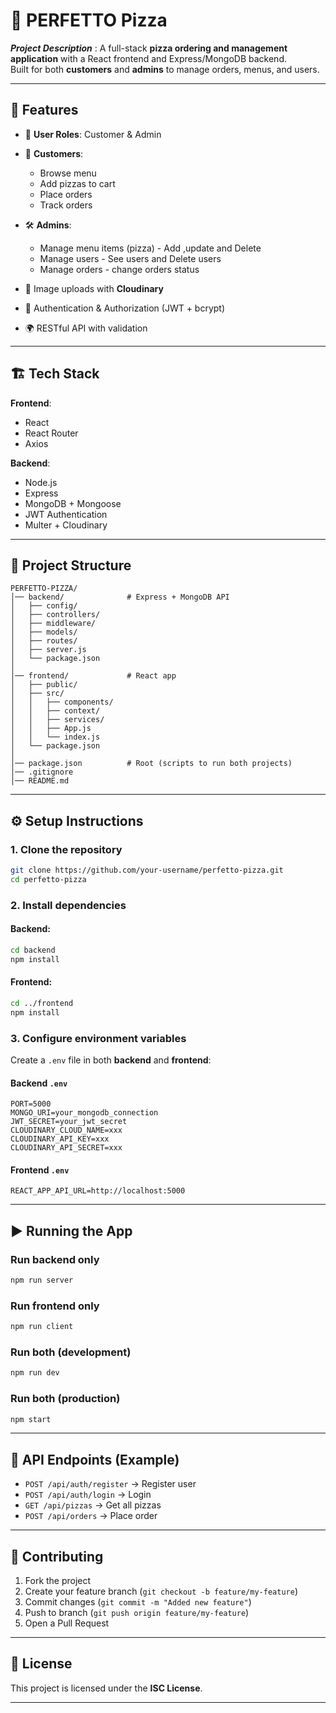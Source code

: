 # 🍕 PERFETTO Pizza

**_Project Description_** : A full-stack **pizza ordering and management application** with a React frontend and Express/MongoDB backend.  
Built for both **customers** and **admins** to manage orders, menus, and users.

---

## 🚀 Features

- 👤 **User Roles**: Customer & Admin
- 🛒 **Customers**:

  - Browse menu
  - Add pizzas to cart
  - Place orders
  - Track orders

- 🛠️ **Admins**:

  - Manage menu items (pizza) - Add ,update and Delete
  - Manage users - See users and Delete users
  - Manage orders - change orders status

- 📸 Image uploads with **Cloudinary**
- 🔑 Authentication & Authorization (JWT + bcrypt)
- 🌍 RESTful API with validation

---

## 🏗️ Tech Stack

**Frontend**:

- React
- React Router
- Axios

**Backend**:

- Node.js
- Express
- MongoDB + Mongoose
- JWT Authentication
- Multer + Cloudinary

---

## 📂 Project Structure

```
PERFETTO-PIZZA/
│── backend/              # Express + MongoDB API
│   ├── config/
│   ├── controllers/
│   ├── middleware/
│   ├── models/
│   ├── routes/
│   ├── server.js
│   └── package.json
│
│── frontend/             # React app
│   ├── public/
│   ├── src/
│   │   ├── components/
│   │   ├── context/
│   │   ├── services/
│   │   ├── App.js
│   │   └── index.js
│   └── package.json
│
│── package.json          # Root (scripts to run both projects)
│── .gitignore
│── README.md
```

---

## ⚙️ Setup Instructions

### 1. Clone the repository

```bash
git clone https://github.com/your-username/perfetto-pizza.git
cd perfetto-pizza
```

### 2. Install dependencies

#### Backend:

```bash
cd backend
npm install
```

#### Frontend:

```bash
cd ../frontend
npm install
```

### 3. Configure environment variables

Create a `.env` file in both **backend** and **frontend**:

#### Backend `.env`

```env
PORT=5000
MONGO_URI=your_mongodb_connection
JWT_SECRET=your_jwt_secret
CLOUDINARY_CLOUD_NAME=xxx
CLOUDINARY_API_KEY=xxx
CLOUDINARY_API_SECRET=xxx
```

#### Frontend `.env`

```env
REACT_APP_API_URL=http://localhost:5000
```

---

## ▶️ Running the App

### Run backend only

```bash
npm run server
```

### Run frontend only

```bash
npm run client
```

### Run both (development)

```bash
npm run dev
```

### Run both (production)

```bash
npm start
```

---

## 📌 API Endpoints (Example)

- `POST /api/auth/register` → Register user
- `POST /api/auth/login` → Login
- `GET /api/pizzas` → Get all pizzas
- `POST /api/orders` → Place order

---

## 🤝 Contributing

1. Fork the project
2. Create your feature branch (`git checkout -b feature/my-feature`)
3. Commit changes (`git commit -m "Added new feature"`)
4. Push to branch (`git push origin feature/my-feature`)
5. Open a Pull Request

---

## 📜 License

This project is licensed under the **ISC License**.

---
